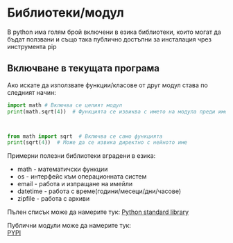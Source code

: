 # Библиотеки/модул
В python има голям брой включени в езика библиотеки, които могат да бъдат ползвани и също така публично достъпни за инсталация чрез инструмента pip

## Включване в текущата програма
Ако искате да използвате функции/класове от друг модул става по следният начин:
```python
import math # Включва се целият модул
print(math.sqrt(4))  # Функцията се извиква с името на модула преди името на функцията



from math import sqrt  # Включва се само функцията
print(sqrt(4))  # Може да се извика директно с нейното име
```

Примерни полезни библиотеки вградени в езика:
* math - математичски функции
* os - интерфейс към операционната систем
* email - работа и изпращане на имейли
* datetime - работа с време(години/месеци/дни/часове)
* zipfile - работа с архиви

Пълен списък може да намерите тук:
[Python standard library](https://docs.python.org/3/library/index.html)  

Публични модули може да намерите тук:  
[PYPI](https://pypi.org/)
